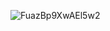![FuazBp9XwAEl5w2](https://github.com/user-attachments/assets/e659c864-e31a-4b8d-a149-d44f43dc67b6)
